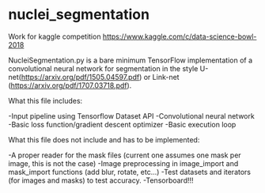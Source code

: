 # nuclei_segmentation
Work for kaggle competition https://www.kaggle.com/c/data-science-bowl-2018

NucleiSegmentation.py is a bare minimum TensorFlow implementation of a convolutional neural network for segmentation in the style U-net(https://arxiv.org/pdf/1505.04597.pdf) or Link-net (https://arxiv.org/pdf/1707.03718.pdf).

What this file includes:

-Input pipeline using Tensorflow Dataset API
-Convolutional neural network
-Basic loss function/gradient descent optimizer
-Basic execution loop

What this file does not include and has to be implemented:

-A proper reader for the mask files (current one assumes one mask per image, this is not the case)
-Image preprocessing in image_import and mask_import functions (add blur, rotate, etc...)
-Test datasets and iterators (for images and masks) to test accuracy.
-Tensorboard!!!








